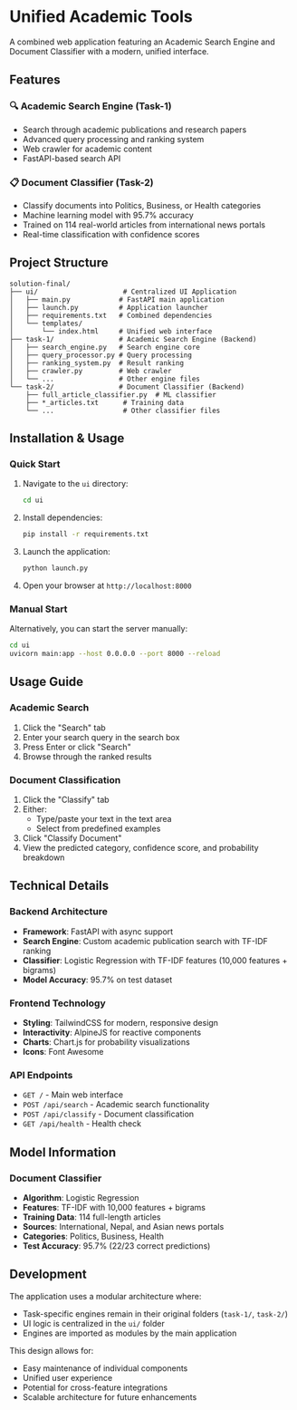 # Unified Academic Tools

A combined web application featuring an Academic Search Engine and Document Classifier with a modern, unified interface.

## Features

### 🔍 Academic Search Engine (Task-1)
- Search through academic publications and research papers
- Advanced query processing and ranking system
- Web crawler for academic content
- FastAPI-based search API

### 📋 Document Classifier (Task-2) 
- Classify documents into Politics, Business, or Health categories
- Machine learning model with 95.7% accuracy
- Trained on 114 real-world articles from international news portals
- Real-time classification with confidence scores

## Project Structure

```
solution-final/
├── ui/                     # Centralized UI Application
│   ├── main.py            # FastAPI main application
│   ├── launch.py          # Application launcher
│   ├── requirements.txt   # Combined dependencies
│   └── templates/
│       └── index.html     # Unified web interface
├── task-1/                # Academic Search Engine (Backend)
│   ├── search_engine.py   # Search engine core
│   ├── query_processor.py # Query processing
│   ├── ranking_system.py  # Result ranking
│   ├── crawler.py         # Web crawler
│   └── ...                # Other engine files
└── task-2/                # Document Classifier (Backend)
    ├── full_article_classifier.py  # ML classifier
    ├── *_articles.txt      # Training data
    └── ...                 # Other classifier files
```

## Installation & Usage

### Quick Start
1. Navigate to the `ui` directory:
   ```bash
   cd ui
   ```

2. Install dependencies:
   ```bash
   pip install -r requirements.txt
   ```

3. Launch the application:
   ```bash
   python launch.py
   ```

4. Open your browser at `http://localhost:8000`

### Manual Start
Alternatively, you can start the server manually:
```bash
cd ui
uvicorn main:app --host 0.0.0.0 --port 8000 --reload
```

## Usage Guide

### Academic Search
1. Click the "Search" tab
2. Enter your search query in the search box
3. Press Enter or click "Search"
4. Browse through the ranked results

### Document Classification
1. Click the "Classify" tab  
2. Either:
   - Type/paste your text in the text area
   - Select from predefined examples
3. Click "Classify Document"
4. View the predicted category, confidence score, and probability breakdown

## Technical Details

### Backend Architecture
- **Framework**: FastAPI with async support
- **Search Engine**: Custom academic publication search with TF-IDF ranking
- **Classifier**: Logistic Regression with TF-IDF features (10,000 features + bigrams)
- **Model Accuracy**: 95.7% on test dataset

### Frontend Technology
- **Styling**: TailwindCSS for modern, responsive design
- **Interactivity**: AlpineJS for reactive components
- **Charts**: Chart.js for probability visualizations
- **Icons**: Font Awesome

### API Endpoints
- `GET /` - Main web interface
- `POST /api/search` - Academic search functionality
- `POST /api/classify` - Document classification
- `GET /api/health` - Health check

## Model Information

### Document Classifier
- **Algorithm**: Logistic Regression
- **Features**: TF-IDF with 10,000 features + bigrams
- **Training Data**: 114 full-length articles
- **Sources**: International, Nepal, and Asian news portals
- **Categories**: Politics, Business, Health
- **Test Accuracy**: 95.7% (22/23 correct predictions)

## Development

The application uses a modular architecture where:
- Task-specific engines remain in their original folders (`task-1/`, `task-2/`)
- UI logic is centralized in the `ui/` folder
- Engines are imported as modules by the main application

This design allows for:
- Easy maintenance of individual components
- Unified user experience
- Potential for cross-feature integrations
- Scalable architecture for future enhancements
